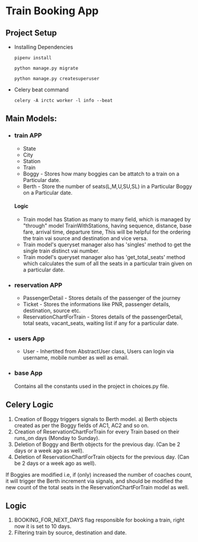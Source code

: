 # Train Booking App

## Project Setup

- Installing Dependencies
  ```
  pipenv install
  ```
  ```
  python manage.py migrate
  ```
  ```
  python manage.py createsuperuser
  ```
- Celery beat command
  ```
  celery -A irctc worker -l info --beat
  ```

## Main Models:

- ### train APP

  - State
  - City
  - Station
  - Train
  - Boggy - Stores how many boggies can be attatch to a train on a Particular date.
  - Berth - Store the number of seats(L,M,U,SU,SL) in a Particular Boggy on a Particular date.

  #### Logic

  - Train model has Station as many to many field, which is managed by "through" model TrainWithStations, having sequence, distance, base fare, arrival time, departure time, This will be helpful for the ordering the train vai source and destination and vice versa.
  - Train model's queryset manager also has 'singles' method to get the single train distinct vai number.
  - Train model's queryset manager also has 'get_total_seats' method which calculates the sum of all the seats in a particular train given on a particular date.

- ### reservation APP

  - PassengerDetail - Stores details of the passenger of the journey
  - Ticket - Stores the informations like PNR, passenger details, destination, source etc.
  - ReservationChartForTrain - Stores details of the passengerDetail, total seats, vacant_seats, waiting list if any for a particular date.

- ### users App

  - User - Inhertited from AbstractUser class, Users can login via username, mobile number as well as email.

- ### base App
  Contains all the constants used in the project in choices.py file.

## Celery Logic

1. Creation of Boggy triggers signals to Berth model.
   a) Berth objects created as per the Boggy fields of AC1, AC2 and so on.
2. Creation of ReservationChartForTrain for every Train based on their runs_on days (Monday to Sunday).
3. Deletion of Boggy and Berth objects for the previous day. (Can be 2 days or a week ago as well).
4. Deletion of ReservationChartForTrain objects for the previous day. (Can be 2 days or a week ago as well).

If Boggies are modified i.e, if (only) increased the number of coaches count, it will trigger the Berth increment via signals, and should be modified the new count of the total seats in the ReservationChartForTrain model as well.

## Logic

1. BOOKING_FOR_NEXT_DAYS flag responsible for booking a train, right now it is set to 10 days.
2. Filtering train by source, destination and date.
